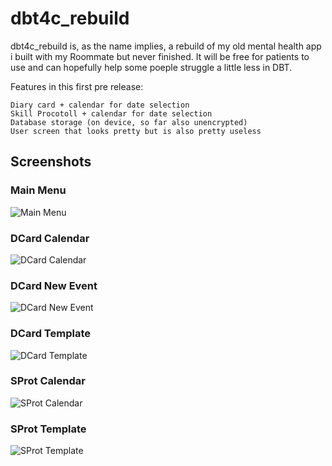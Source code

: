 # dbt4c_rebuild

dbt4c_rebuild is, as the name implies, a rebuild of my old mental health app i built with my Roommate but never finished.
It will be free for patients to use and can hopefully help some poeple struggle a little less in DBT.

Features in this first pre release:

    Diary card + calendar for date selection
    Skill Procotoll + calendar for date selection
    Database storage (on device, so far also unencrypted)
    User screen that looks pretty but is also pretty useless


## Screenshots

### Main Menu
![Main Menu](Screenshots/MainMenu.png)

### DCard Calendar
![DCard Calendar](Screenshots/DCardCalendar.png)

### DCard New Event
![DCard New Event](Screenshots/DCardNewEvent.png)

### DCard Template
![DCard Template](Screenshots/DCardTemplate.png)

### SProt Calendar
![SProt Calendar](Screenshots/SProtCalendar.png)

### SProt Template
![SProt Template](Screenshots/SProtTemplate.png)
